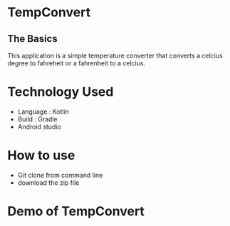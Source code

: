 # TempConvert

## The Basics 

This application is a simple temperature converter that converts a celcius degree to fahreheit or a fahrenheit to a celcius.

# Technology Used

* Language : Kotlin 
* Build : Gradle 
* Android studio


# How to use

* Git clone from command line
* download the zip file


# Demo of TempConvert
